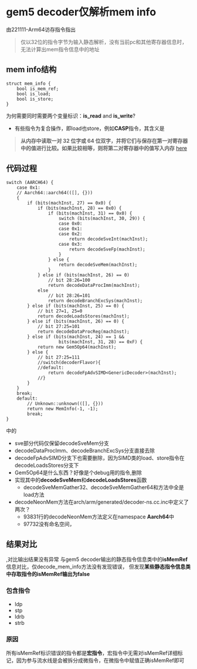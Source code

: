 # gem5 decoder仅解析mem info
由221111-Arm64访存指令指出
>仅以32位的指令字节为输入静态解析，没有当前pc和其他寄存器信息时，无法计算出mem指令信息中的地址
## mem info结构
```
struct mem_info {
    bool is_mem_ref;
    bool is_load;
    bool is_store;
}
```
为何需要同时需要两个变量标识：**is_read** and **is_write**?
- 有些指令为复合操作，即load也store，例如**CASP**指令，其含义是
> **从内存中读取一对 32 位字或 64 位双字，并将它们与保存在第一对寄存器中的值进行比较。如果比较相等，则将第二对寄存器中的值写入内存** [here](https://developer.arm.com/documentation/ddi0602/2021-12/Base-Instructions/CASP--CASPA--CASPAL--CASPL--Compare-and-Swap-Pair-of-words-or-doublewords-in-memory-)


## 代码过程
```
switch (AARCH64) {
    case 0x1:   
    // Aarch64::aarch64(([], {}))
    {
        if (bits(machInst, 27) == 0x0) {
            if (bits(machInst, 28) == 0x0) {
                if (bits(machInst, 31) == 0x0) {
                    switch (bits(machInst, 30, 29)) {
                    case 0x0:
                    case 0x1:
                    case 0x2:
                        return decodeSveInt(machInst);
                    case 0x3:
                        return decodeSveFp(machInst);
                    }
                } else {
                    return decodeSveMem(machInst);
                }
            } else if (bits(machInst, 26) == 0)
                // bit 28:26=100
                return decodeDataProcImm(machInst);
            else
                // bit 28:26=101
                return decodeBranchExcSys(machInst);
        } else if (bits(machInst, 25) == 0) {
            // bit 27=1, 25=0
            return decodeLoadsStores(machInst);
        } else if (bits(machInst, 26) == 0) {
            // bit 27:25=101
            return decodeDataProcReg(machInst);
        } else if (bits(machInst, 24) == 1 &&
                    bits(machInst, 31, 28) == 0xF) {
            return new Gem5Op64(machInst);
        } else {
            // bit 27:25=111
            //switch(decoderFlavor){
            //default:
                return decodeFpAdvSIMD<GenericDecoder>(machInst);
            //}
        }
    }
    break;
    default:
        // Unknown::unknown(([], {}))
        return new MemInfo(-1, -1);
        break;
}
```

中的
- sve部分代码仅保留decodeSveMem分支
- decodeDataProcImm、decodeBranchExcSys分支直接去除
- decodeFpAdvSIMD分支下也需要删除，因为SIMD类的load、store指令在decodeLoadsStores分支下
- Gem5Op64是什么东西？好像是个debug用的指令,删除
- 实现其中的**decodeSveMem**和**decodeLoadsStores**函数
  - decodeSveMemGather32、decodeSveMemGather64和方法中全是load方法
- decodeNeonMem方法在arch/arm/generated/decoder-ns.cc.inc中定义了两次？
  - 93831行的decodeNeonMem方法定义在namespace **Aarch64**中 
  - 97732没有命名空间，


## 结果对比
,对比输出结果没有异常
与gem5 decoder输出的静态指令信息类中的**isMemRef**信息对比，仅decode_mem_info方法没有发现错误，
但发现**某些静态指令信息类中存取指令的isMemRef输出为false**
### 包含指令
- ldp 
- stp
- ldrb
- strb
### 原因
所有isMemRef标识错误的指令都是**宏指令**，宏指令中无需对isMemRef详细标记，因为参与流水线是会被拆分成微指令，在微指令中赋值正确isMemRef即可


